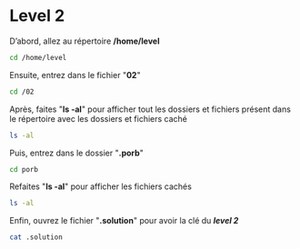 # Level 2
D’abord, allez au répertoire **/home/level**
```sh
cd /home/level
```
Ensuite, entrez dans le fichier "**02**"
```sh
cd /02
```
Après, faites "**ls -al**" pour afficher tout les dossiers et fichiers présent dans le répertoire avec les dossiers et fichiers caché
```sh
ls -al
```
Puis, entrez dans le dossier "**.porb**"
```sh
cd porb
```
Refaites "**ls -al**" pour afficher les fichiers cachés
```sh
ls -al
```
Enfin, ouvrez le fichier "**.solution**" pour avoir la clé du ***level 2***
```sh
cat .solution
```